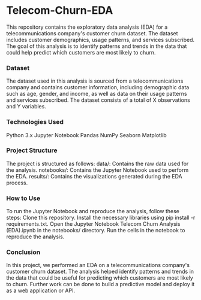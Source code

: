 # Telecom-Churn-EDA
This repository contains the exploratory data analysis (EDA) for a telecommunications company's customer churn dataset. The dataset includes customer demographics, usage patterns, and services subscribed. The goal of this analysis is to identify patterns and trends in the data that could help predict which customers are most likely to churn.

### Dataset 
The dataset used in this analysis is sourced from a telecommunications company and contains customer information, including demographic data such as age, gender, and income, as well as data on their usage patterns and services subscribed. The dataset consists of a total of X observations and Y variables.

### Technologies Used
Python 3.x
Jupyter Notebook
Pandas
NumPy
Seaborn
Matplotlib

### Project Structure
The project is structured as follows:
data/: Contains the raw data used for the analysis.
notebooks/: Contains the Jupyter Notebook used to perform the EDA.
results/: Contains the visualizations generated during the EDA process.

### How to Use
To run the Jupyter Notebook and reproduce the analysis, follow these steps:
Clone this repository.
Install the necessary libraries using pip install -r requirements.txt.
Open the Jupyter Notebook Telecom Churn Analysis (EDA).ipynb in the notebooks/ directory.
Run the cells in the notebook to reproduce the analysis.

### Conclusion
In this project, we performed an EDA on a telecommunications company's customer churn dataset. The analysis helped identify patterns and trends in the data that could be useful for predicting which customers are most likely to churn. Further work can be done to build a predictive model and deploy it as a web application or API.

